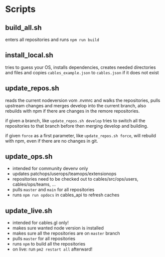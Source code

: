 # Scripts

## build_all.sh

enters all repositories and runs `npm run build`

## install_local.sh

tries to guess your OS, installs dependencies, creates needed directories and files and copies
`cables_example.json` to `cables.json` if it does not exist

## update_repos.sh

reads the current nodeversion vom .nvmrc and walks the repositories,
pulls upstream changes and merges develop into the current branch, also rebuilds with npm if there
are changes in the remore repositories.

if given a branch, like `update_repos.sh develop` tries to switch all the repositories to that
branch before then merging develop and building.

if given `force` as a first parameter, like `update_repos.sh force`, will rebuild with npm,
even if there are no changes in git.

## update_ops.sh

* intended for community devenv only
* updates patchops/userops/teamops/extensionops
* repositories need to be checked out to cables/src/ops/users, cables/ops/teams, ...
* pulls `master` and `main` for all repositories
* runs `npm run opdocs` in cables_api to refresh caches

## update_live.sh

* intended for cables.gl only!
* makes sure wanted node version is installed
* makes sure all the repositories are on `master` branch
* pulls `master` for all repositories
* runs `npm` to build all the repositories
* on live: run `pm2 restart all` afterward!
